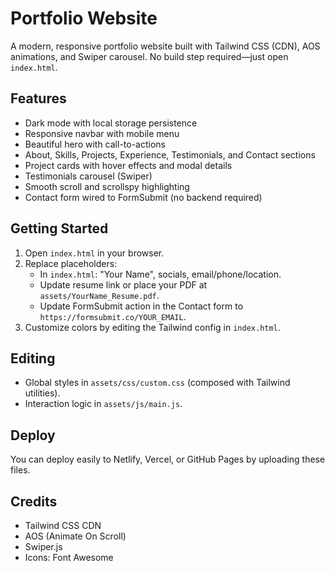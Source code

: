# Portfolio Website

A modern, responsive portfolio website built with Tailwind CSS (CDN), AOS animations, and Swiper carousel. No build step required—just open `index.html`.

## Features
- Dark mode with local storage persistence
- Responsive navbar with mobile menu
- Beautiful hero with call-to-actions
- About, Skills, Projects, Experience, Testimonials, and Contact sections
- Project cards with hover effects and modal details
- Testimonials carousel (Swiper)
- Smooth scroll and scrollspy highlighting
- Contact form wired to FormSubmit (no backend required)

## Getting Started
1. Open `index.html` in your browser.
2. Replace placeholders:
   - In `index.html`: "Your Name", socials, email/phone/location.
   - Update resume link or place your PDF at `assets/YourName_Resume.pdf`.
   - Update FormSubmit action in the Contact form to `https://formsubmit.co/YOUR_EMAIL`.
3. Customize colors by editing the Tailwind config in `index.html`.

## Editing
- Global styles in `assets/css/custom.css` (composed with Tailwind utilities).
- Interaction logic in `assets/js/main.js`.

## Deploy
You can deploy easily to Netlify, Vercel, or GitHub Pages by uploading these files.

## Credits
- Tailwind CSS CDN
- AOS (Animate On Scroll)
- Swiper.js
- Icons: Font Awesome
